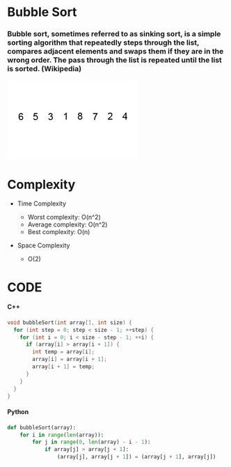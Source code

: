 Bubble Sort
===
### Bubble sort, sometimes referred to as sinking sort, is a simple sorting algorithm that repeatedly steps through the list, compares adjacent elements and swaps them if they are in the wrong order. The pass through the list is repeated until the list is sorted. (Wikipedia)

![](./img/Bubble_sort.gif)


Complexity
===

  * Time Complexity

    * Worst complexity: O(n^2)
    * Average complexity: O(n^2)
    * Best complexity: O(n)
    
  * Space Complexity

    * O(2)
    

CODE
===

#### C++
``` c++
void bubbleSort(int array[], int size) {
  for (int step = 0; step < size - 1; ++step) {
    for (int i = 0; i < size - step - 1; ++i) {
      if (array[i] > array[i + 1]) {
        int temp = array[i];
        array[i] = array[i + 1];
        array[i + 1] = temp;
      }
    }
  }
}
```

#### Python
``` python
def bubbleSort(array):
    for i in range(len(array)):
        for j in range(0, len(array) - i - 1):
            if array[j] > array[j + 1]:
                (array[j], array[j + 1]) = (array[j + 1], array[j])
```

